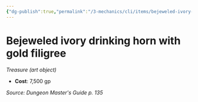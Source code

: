 ```yaml
---
{"dg-publish":true,"permalink":"/3-mechanics/cli/items/bejeweled-ivory-drinking-horn-with-gold-filigree/","tags":["ttrpg-cli/compendium/src/5e/dmg","ttrpg-cli/item/gear/treasure-art-object","ttrpg-cli/item/rarity/none"],"noteIcon":""}
---
```


# Bejeweled ivory drinking horn with gold filigree
*Treasure (art object)*  


- **Cost**: 7,500 gp

*Source: Dungeon Master's Guide p. 135*